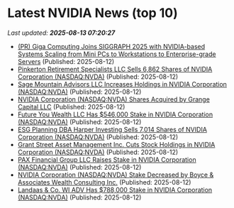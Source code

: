# Latest NVIDIA News (top 10)
_Last updated: **2025-08-13 07:20:27**_

- [(PR) Giga Computing Joins SIGGRAPH 2025 with NVIDIA-based Systems Scaling from Mini PCs to Workstations to Enterprise-grade Servers](https://www.techpowerup.com/339839/giga-computing-joins-siggraph-2025-with-nvidia-based-systems-scaling-from-mini-pcs-to-workstations-to-enterprise-grade-servers) (Published: 2025-08-12)
- [Pinkerton Retirement Specialists LLC Sells 6,862 Shares of NVIDIA Corporation (NASDAQ:NVDA)](https://www.etfdailynews.com/2025/08/12/pinkerton-retirement-specialists-llc-sells-6862-shares-of-nvidia-corporation-nasdaqnvda/) (Published: 2025-08-12)
- [Sage Mountain Advisors LLC Increases Holdings in NVIDIA Corporation (NASDAQ:NVDA)](https://www.etfdailynews.com/2025/08/12/sage-mountain-advisors-llc-increases-holdings-in-nvidia-corporation-nasdaqnvda/) (Published: 2025-08-12)
- [NVIDIA Corporation (NASDAQ:NVDA) Shares Acquired by Grange Capital LLC](https://www.etfdailynews.com/2025/08/12/nvidia-corporation-nasdaqnvda-shares-acquired-by-grange-capital-llc/) (Published: 2025-08-12)
- [Future You Wealth LLC Has $546,000 Stake in NVIDIA Corporation (NASDAQ:NVDA)](https://www.etfdailynews.com/2025/08/12/future-you-wealth-llc-has-546000-stake-in-nvidia-corporation-nasdaqnvda/) (Published: 2025-08-12)
- [ESG Planning DBA Harper Investing Sells 7,014 Shares of NVIDIA Corporation (NASDAQ:NVDA)](https://www.etfdailynews.com/2025/08/12/esg-planning-dba-harper-investing-sells-7014-shares-of-nvidia-corporation-nasdaqnvda/) (Published: 2025-08-12)
- [Grant Street Asset Management Inc. Cuts Stock Holdings in NVIDIA Corporation (NASDAQ:NVDA)](https://www.etfdailynews.com/2025/08/12/grant-street-asset-management-inc-cuts-stock-holdings-in-nvidia-corporation-nasdaqnvda/) (Published: 2025-08-12)
- [PAX Financial Group LLC Raises Stake in NVIDIA Corporation (NASDAQ:NVDA)](https://www.etfdailynews.com/2025/08/12/pax-financial-group-llc-raises-stake-in-nvidia-corporation-nasdaqnvda/) (Published: 2025-08-12)
- [NVIDIA Corporation (NASDAQ:NVDA) Stake Decreased by Boyce & Associates Wealth Consulting Inc.](https://www.etfdailynews.com/2025/08/12/nvidia-corporation-nasdaqnvda-stake-decreased-by-boyce-associates-wealth-consulting-inc/) (Published: 2025-08-12)
- [Landaas & Co. WI ADV Has $788,000 Stake in NVIDIA Corporation (NASDAQ:NVDA)](https://www.etfdailynews.com/2025/08/12/landaas-co-wi-adv-has-788000-stake-in-nvidia-corporation-nasdaqnvda/) (Published: 2025-08-12)
